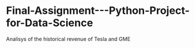 # Final-Assignment---Python-Project-for-Data-Science
Analisys of the historical revenue of Tesla and GME
